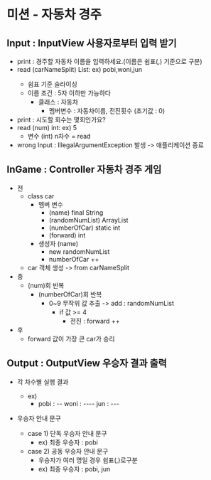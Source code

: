 # 미션 - 자동차 경주

## Input : InputView 사용자로부터 입력 받기
- print : 경주할 자동차 이름을 입력하세요.(이름은 쉼표(,) 기준으로 구분)
- read (carNameSplit) List<String>: ex) pobi,woni,jun
  - 쉼표 기준 슬라이싱
  - 이름 조건 : 5자 이하만 가능하다
    - 클래스 : 자동차
      - 멤버변수 : 자동차이름, 전진횟수 (초기값 : 0)
- print : 시도할 회수는 몇회인가요?
- read (num) int: ex) 5
  - 변수 (int) n차수 = read
- wrong Input : IllegalArgumentException 발생 -> 애플리케이션 종료
## InGame : Controller 자동차 경주 게임
- 전
  - class car
    - 멤버 변수
      - (name) final String
      - (randomNumList) ArrayList<int>
      - (numberOfCar) static int
      - (forward) int
    - 생성자 (name)
      - new randomNumList
      - numberOfCar ++
  - car 객체 생성 -> from carNameSplit
- 중
  - (num)회 반복
    - (numberOfCar)회 반복
      - 0~9 무작위 값 추출 -> add : randomNumList
        - if 값 >= 4 
          - 전진 : forward ++
- 후
  - forward 값이 가장 큰 car가 승리
## Output : OutputView 우승자 결과 출력
- 각 차수별 실행 결과
  - ex)
    - pobi : --
      woni : ----
      jun : ---
    
- 우승자 안내 문구
  - case 1) 단독 우승자 안내 문구
    - ex) 최종 우승자 : pobi
  - case 2) 공동 우승자 안내 문구
    - 우승자가 여러 명일 경우 쉼표(,)로구분
    - ex) 최종 우승자 : pobi, jun
